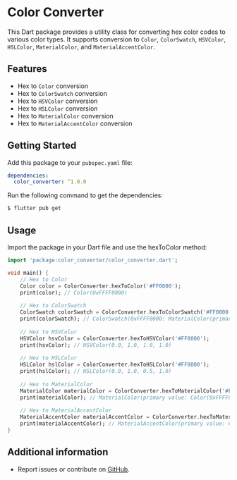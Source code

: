 # Color Converter

This Dart package provides a utility class for converting hex color codes to various color types. It supports conversion to `Color`, `ColorSwatch`, `HSVColor`, `HSLColor`, `MaterialColor`, and `MaterialAccentColor`.

## Features

- Hex to `Color` conversion
- Hex to `ColorSwatch` conversion
- Hex to `HSVColor` conversion
- Hex to `HSLColor` conversion
- Hex to `MaterialColor` conversion
- Hex to `MaterialAccentColor` conversion

## Getting Started

Add this package to your `pubspec.yaml` file:

```yaml
dependencies:
  color_converter: ^1.0.0
```
Run the following command to get the dependencies: 
```bash
$ flutter pub get
```

## Usage

Import the package in your Dart file and use the hexToColor method:

```dart
import 'package:color_converter/color_converter.dart';

void main() {
    // Hex to Color
    Color color = ColorConverter.hexToColor('#FF0000');
    print(color); // Color(0xFFFF0000)
    
    // Hex to ColorSwatch
    ColorSwatch colorSwatch = ColorConverter.hexToColorSwatch('#FF0000');
    print(colorSwatch); // ColorSwatch(0xFFFF0000: MaterialColor(primary value: Color(0xFFFF0000)), {50: Color(0xFFFFEBEE), 100: Color(0xFFFFCDD2), 200: Color(0xFFEF9A9A), 300: Color(0xFFE57373), 400: Color(0xFFEF5350), 500: Color(0xFFF44336), 600: Color(0xFFE53935), 700: Color(0xFFD32F2F), 800: Color(0xFFC62828), 900: Color(0xFFB71C1C)})
    
    // Hex to HSVColor
    HSVColor hsvColor = ColorConverter.hexToHSVColor('#FF0000');
    print(hsvColor); // HSVColor(0.0, 1.0, 1.0, 1.0)
    
    // Hex to HSLColor
    HSLColor hslColor = ColorConverter.hexToHSLColor('#FF0000');
    print(hslColor); // HSLColor(0.0, 1.0, 0.5, 1.0)
    
    // Hex to MaterialColor
    MaterialColor materialColor = ColorConverter.hexToMaterialColor('#FF0000');
    print(materialColor); // MaterialColor(primary value: Color(0xFFFF0000))
    
    // Hex to MaterialAccentColor
    MaterialAccentColor materialAccentColor = ColorConverter.hexToMaterialAccentColor('#FF0000');
    print(materialAccentColor); // MaterialAccentColor(primary value: Color(0xFFFF0000))
}
```

## Additional information

- Report issues or contribute on [GitHub](https://github.com/abdullahbokl/color_converter).
